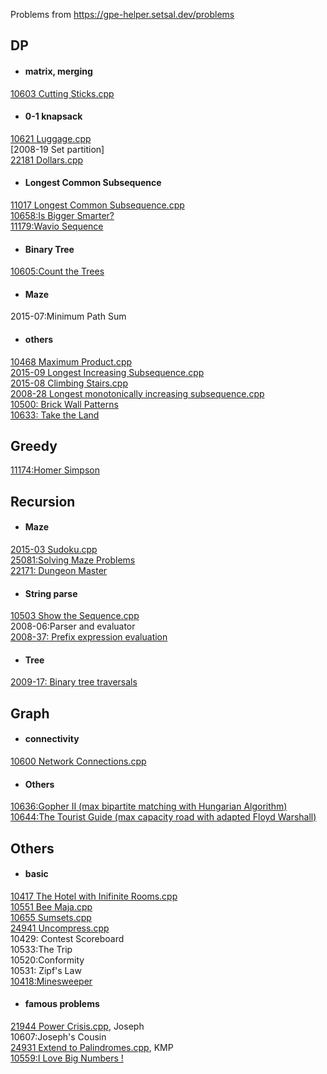 Problems from https://gpe-helper.setsal.dev/problems

## DP
- #### matrix, merging
[10603 Cutting Sticks.cpp](https://github.com/zzzzz314314/GPE/blob/master/10603%20Cutting%20Sticks.cpp)
- #### 0-1 knapsack
[10621 Luggage.cpp](https://github.com/zzzzz314314/GPE/blob/master/10621%20Luggage.cpp)   
[2008-19 Set partition]  
[22181 Dollars.cpp](https://github.com/zzzzz314314/GPE/blob/master/22181%20Dollars.cpp)
- #### Longest Common Subsequence
[11017 Longest Common Subsequence.cpp](https://github.com/zzzzz314314/GPE/blob/master/11017%20Longest%20Common%20Subsequence.cpp)  
[10658:Is Bigger Smarter?](https://github.com/zzzzz314314/GPE/blob/master/10658%20Is%20Bigger%20Smarter.cpp)    
[11179:Wavio Sequence](https://github.com/zzzzz314314/GPE/blob/master/11179%20Wavio%20Sequence.cpp)   
- #### Binary Tree
[10605:Count the Trees](https://github.com/zzzzz314314/GPE/blob/master/10605%20Count%20the%20Trees.cpp)    
- #### Maze  
2015-07:Minimum Path Sum  
- #### others
[10468 Maximum Product.cpp](https://github.com/zzzzz314314/GPE/blob/master/10468%20Maximum%20Product.cpp)  
[2015-09 Longest Increasing Subsequence.cpp](https://github.com/zzzzz314314/GPE/blob/master/2015-09%20Longest%20Increasing%20Subsequence.cpp)  
[2015-08 Climbing Stairs.cpp](https://github.com/zzzzz314314/GPE/blob/master/2015-08%20Climbing%20Stairs.cpp)  
[2008-28 Longest monotonically increasing subsequence.cpp](https://github.com/zzzzz314314/GPE/blob/master/2008-28%20Longest%20monotonically%20increasing%20subsequence.cpp)  
[10500: Brick Wall Patterns](https://github.com/zzzzz314314/GPE/blob/master/10500%20Brick%20Wall%20Patterns.cpp)     
[10633: Take the Land](https://github.com/zzzzz314314/GPE/blob/master/10633%20Take%20the%20land.cpp)  


## Greedy
[11174:Homer Simpson](https://github.com/zzzzz314314/GPE/blob/master/11174%20Homer%20Simpson%20(greedy).cpp)  

## Recursion
- #### Maze
[2015-03 Sudoku.cpp](https://github.com/zzzzz314314/GPE/blob/master/2015-03%20Sudoku.cpp)  
[25081:Solving Maze Problems](https://github.com/zzzzz314314/GPE/blob/master/25081%20Solving%20Maze%20Problems.cpp)  
[22171: Dungeon Master](https://github.com/zzzzz314314/GPE/blob/master/22171%20Dungeon%20Master.cpp)  
- #### String parse
[10503 Show the Sequence.cpp](https://github.com/zzzzz314314/GPE/blob/master/10503%20Show%20the%20Sequence.cpp)  
2008-06:Parser and evaluator  
[2008-37: Prefix expression evaluation](https://github.com/zzzzz314314/GPE/blob/master/2008-37%20Prefix%20expression%20evaluation.cpp)    

- #### Tree
[2009-17: Binary tree traversals](https://github.com/zzzzz314314/GPE/blob/master/2009-17%20Binary%20tree%20traversals.cpp)    

## Graph
- #### connectivity
[10600 Network Connections.cpp](https://github.com/zzzzz314314/GPE/blob/master/10600%20Network%20Connections.cpp)
- #### Others
[10636:Gopher II (max bipartite matching with Hungarian Algorithm)](https://github.com/zzzzz314314/GPE/blob/master/Problem%20A%20Gopher%20II.cpp)  
[10644:The Tourist Guide (max capacity road with adapted Floyd Warshall)](https://github.com/zzzzz314314/GPE/blob/master/10644%20The%20Tourist%20Guide.cpp)  

## Others
- #### basic
[10417 The Hotel with Inifinite Rooms.cpp](https://github.com/zzzzz314314/GPE/blob/master/10417%20The%20Hotel%20with%20Inifinite%20Rooms.cpp)  
[10551 Bee Maja.cpp](https://github.com/zzzzz314314/GPE/blob/master/10551%20Bee%20Maja.cpp)  
[10655 Sumsets.cpp](https://github.com/zzzzz314314/GPE/blob/master/10655%20Sumsets.cpp)  
[24941 Uncompress.cpp](https://github.com/zzzzz314314/GPE/blob/master/24941%20Uncompress.cpp)  
10429: Contest Scoreboard  
10533:The Trip  
10520:Conformity  
10531: Zipf's Law  
[10418:Minesweeper](https://github.com/zzzzz314314/GPE/blob/master/10418%20Minesweeper.cpp)  

- #### famous problems
[21944 Power Crisis.cpp](https://github.com/zzzzz314314/GPE/blob/master/21944%20Power%20Crisis.cpp), Joseph  
10607:Joseph's Cousin  
[24931 Extend to Palindromes.cpp](https://github.com/zzzzz314314/GPE/blob/master/24931%20Extend%20to%20Palindromes.cpp), KMP  
[10559:I Love Big Numbers !](https://github.com/zzzzz314314/GPE/blob/master/10559%20I%20love%20Big%20Numbers.cpp)   
